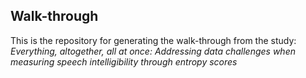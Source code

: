 ## Walk-through

This is the repository for generating the walk-through from the study: *Everything, altogether, all at once: Addressing data challenges when measuring speech intelligibility through entropy scores*

